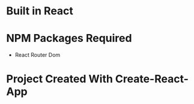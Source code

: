# Built in React
# NPM Packages Required
* React Router Dom

# Project Created With Create-React-App